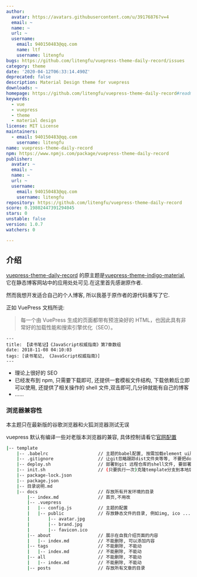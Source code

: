 ```yaml
---
author:
  avatar: https://avatars.githubusercontent.com/u/39176876?v=4
  email: ~
  name: ~
  url: ~
  username:
    email: 940150483@qq.com
    name: ltf
    username: litengfu
bugs: https://github.com/litengfu/vuepress-theme-daily-record/issues
category: theme
date: '2020-04-12T06:33:14.490Z'
deprecated: false
description: Material Design theme for vuepress
downloads: ~
homepage: https://github.com/litengfu/vuepress-theme-daily-record#readme
keywords:
  - vue
  - vuepress
  - theme
  - material design
license: MIT License
maintainers:
  - email: 940150483@qq.com
    username: litengfu
name: vuepress-theme-daily-record
npm: https://www.npmjs.com/package/vuepress-theme-daily-record
publisher:
  avatar: ~
  email: ~
  name: ~
  url: ~
  username:
    email: 940150483@qq.com
    username: litengfu
repository: https://github.com/litengfu/vuepress-theme-daily-record
score: 0.19802447391294045
stars: 0
unstable: false
version: 1.0.7
watchers: 0

---
```




## 介绍

[vuepress-theme-daily-record](https://github.com/litengfu/vuepress-theme-daily-record) 的原主题是[vuepress-theme-indigo-material](https://github.com/zhhlwd/vuepress-theme-indigo-material), 它在静态博客网站中的应用处处可见.在这里首先感谢原作者.

然而我想开发适合自己的个人博客, 所以我基于原作者的源代码重写了它. 


正如 VuePress 文档所说:

> 每一个由 VuePress 生成的页面都带有预渲染好的 HTML，也因此具有非常好的加载性能和搜索引擎优化（SEO）。

```
---
title: 【读书笔记】《JavaScript权威指南》第7章数组
date: 2018-11-08 04:10:03
tags: [读书笔记, 《JavaScript权威指南》]
---
```

- 理论上很好的 SEO
- 已经发布到 npm, 只需要下载即可, 还提供一套模板文件结构, 下载依赖后立即可以使用, 还提供了相关操作的 shell 文件,双击即可,几分钟就能有自己的博客
- ......

### 浏览器兼容性

本主题只在最新版的谷歌浏览器和火狐浏览器测试无误

vuepress 默认有编译一些对老版本浏览器的兼容, 具体控制请看它[官网配置](https://vuepress.vuejs.org/zh/config/#%E6%B5%8F%E8%A7%88%E5%99%A8%E5%85%BC%E5%AE%B9%E6%80%A7)


```sh
|-- template
    |-- .babelrc                   // 主题的babel配置, 按需加载element ui所需
    |-- .gitignore                 // 让git忽略跟踪dist文件夹等等, 不要把docs文件夹加进去
    |-- deploy.sh                  // 部署到git 远程仓库的shell文件, 要部署时双击即可, 前提是配置的构建目录位置没变
    |-- init.sh                    // (只要执行一次)克隆template分支到本地后, 双击它, 一步完成所有操作, 等他完成下载, 开启测试服务器, 打开http://localhost:8080/看到效果
    |-- package-lock.json
    |-- package.json
    |-- 目录说明.md
    |-- docs                       // 存放所有开发环境的目录
        |-- index.md               // 首页,不用改
        |-- .vuepress
        |   |-- config.js          // 主题的配置
        |   |-- public             // 存放静态文件的目录, 例如img, ico ...
        |       |-- avatar.jpg
        |       |-- brand.jpg
        |       |-- favicon.ico
        |-- about                  // 展示在自我介绍页面的内容
        |   |-- index.md           // 不能删除, 可以添加内容
        |-- tags                   // 不能删除, 不能动
        |   |-- index.md           // 不能删除, 不能动
        |-- all                    // 不能删除, 不能动
        |   |-- index.md           // 不能删除, 不能动
        |-- posts                  // 存放所有文章的目录
```

